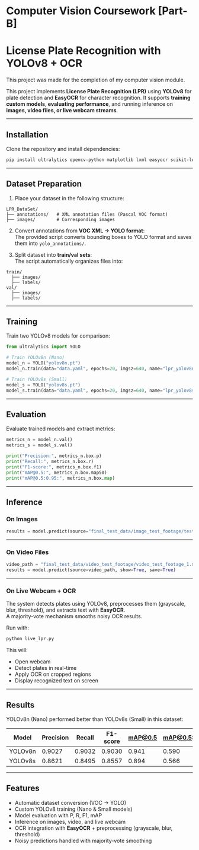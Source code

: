 # Computer Vision Coursework [Part-B]
# License Plate Recognition with YOLOv8 + OCR  
This project was made for the completion of my computer vision module.

This project implements **License Plate Recognition (LPR)** using **YOLOv8** for plate detection and **EasyOCR** for character recognition. It supports **training custom models**, **evaluating performance**, and running inference on **images, video files, or live webcam streams**.  

---

## Installation  

Clone the repository and install dependencies:  

```bash
pip install ultralytics opencv-python matplotlib lxml easyocr scikit-learn
```

---

## Dataset Preparation  

1. Place your dataset in the following structure:  
```
LPR_DataSet/
├── annotations/   # XML annotation files (Pascal VOC format)
├── images/        # Corresponding images
```

2. Convert annotations from **VOC XML → YOLO format**:  
The provided script converts bounding boxes to YOLO format and saves them into `yolo_annotations/`.  

3. Split dataset into **train/val sets**:  
The script automatically organizes files into:  
```
train/
  ├── images/
  ├── labels/
val/
  ├── images/
  ├── labels/
```

---

## Training  

Train two YOLOv8 models for comparison:  

```python
from ultralytics import YOLO

# Train YOLOv8n (Nano)
model_n = YOLO("yolov8n.pt")
model_n.train(data="data.yaml", epochs=20, imgsz=640, name="lpr_yolov8n")

# Train YOLOv8s (Small)
model_s = YOLO("yolov8s.pt")
model_s.train(data="data.yaml", epochs=20, imgsz=640, name="lpr_yolov8s")
```

---

## Evaluation  

Evaluate trained models and extract metrics:  

```python
metrics_n = model_n.val()
metrics_s = model_s.val()

print("Precision:", metrics_n.box.p)
print("Recall:", metrics_n.box.r)
print("F1-score:", metrics_n.box.f1)
print("mAP@0.5:", metrics_n.box.map50)
print("mAP@0.5:0.95:", metrics_n.box.map)
```

---

## Inference  

### On Images  
```python
results = model.predict(source="final_test_data/image_test_footage/test_image.png", show=True, save=True)
```

---

### On Video Files  
```python
video_path = "final_test_data/video_test_footage/video_test_footage_1.mp4"
results = model.predict(source=video_path, show=True, save=True)
```

---

### On Live Webcam + OCR  
The system detects plates using YOLOv8, preprocesses them (grayscale, blur, threshold), and extracts text with **EasyOCR**.  
A majority-vote mechanism smooths noisy OCR results.  

Run with:  

```python
python live_lpr.py
```

This will:  
- Open webcam  
- Detect plates in real-time  
- Apply OCR on cropped regions  
- Display recognized text on screen  

---

## Results  

YOLOv8n (Nano) performed better than YOLOv8s (Small) in this dataset:  

| Model   | Precision | Recall | F1-score | mAP@0.5 | mAP@0.5:0.95 |
|---------|-----------|--------|----------|---------|--------------|
| YOLOv8n | 0.9027    | 0.9032 | 0.9030   | 0.941   | 0.590        |
| YOLOv8s | 0.8621    | 0.8495 | 0.8557   | 0.894   | 0.566        |

---

## Features  

-  Automatic dataset conversion (VOC → YOLO)  
-  Custom YOLOv8 training (Nano & Small models)  
-  Model evaluation with P, R, F1, mAP  
-  Inference on images, video, and live webcam  
-  OCR integration with **EasyOCR** + preprocessing (grayscale, blur, threshold)  
-  Noisy predictions handled with majority-vote smoothing  

